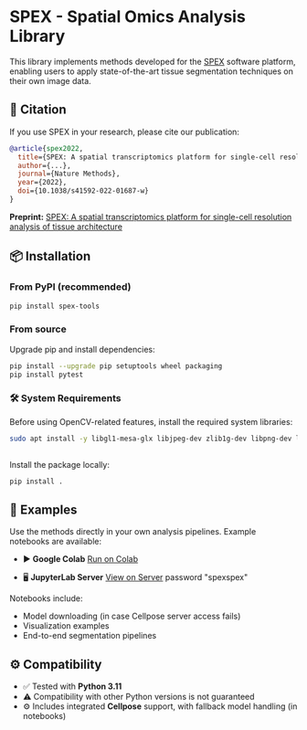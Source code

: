 # SPEX - Spatial Omics Analysis Library

This library implements methods developed for the [SPEX](https://www.biorxiv.org/content/10.1101/2022.08.22.504841v2) software platform, enabling users to apply state-of-the-art tissue segmentation techniques on their own image data.

## 📄 Citation

If you use SPEX in your research, please cite our publication:

```bibtex
@article{spex2022,
  title={SPEX: A spatial transcriptomics platform for single-cell resolution analysis of tissue architecture},
  author={...},
  journal={Nature Methods},
  year={2022},
  doi={10.1038/s41592-022-01687-w}
}
```

**Preprint:** [SPEX: A spatial transcriptomics platform for single-cell resolution analysis of tissue architecture](https://www.biorxiv.org/content/10.1101/2022.08.22.504841v2)

## 📦 Installation

### From PyPI (recommended)

```bash
pip install spex-tools
```

### From source

Upgrade pip and install dependencies:

```bash
pip install --upgrade pip setuptools wheel packaging
pip install pytest
```

### 🛠️ System Requirements

Before using OpenCV-related features, install the required system libraries:

```bash
sudo apt install -y libgl1-mesa-glx libjpeg-dev zlib1g-dev libpng-dev libgl1 libfftw3-dev build-essential python3-dev
 
```

Install the package locally:

```bash
pip install .
```

## 📂 Examples

Use the methods directly in your own analysis pipelines. Example notebooks are available:

- ▶️ **Google Colab**
  [Run on Colab](https://colab.research.google.com/drive/1Qlc3pgN9SlZPUa8kUBu0ePrLG5dj2rd8?usp=sharing)

- 🖥️ **JupyterLab Server**
  [View on Server](http://65.108.226.226:2266/lab/workspaces/auto-j/tree/work/notebook/Segmentation.ipynb)
  password "spexspex"

Notebooks include:

- Model downloading (in case Cellpose server access fails)
- Visualization examples
- End-to-end segmentation pipelines

## ⚙️ Compatibility

- ✅ Tested with **Python 3.11**
- ⚠️ Compatibility with other Python versions is not guaranteed
- ⚙️ Includes integrated **Cellpose** support, with fallback model handling (in notebooks)
